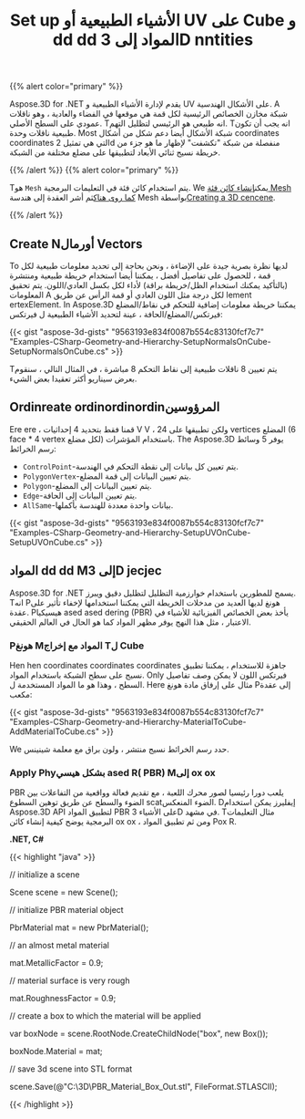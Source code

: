 ﻿---
title: Set up الأشياء الطبيعية أو UV على Cube و dd dd المواد إلى 3D nntities
type: docs
weight: 20
url: /ar/net/set-up-normals-or-uv-on-the-cube-and-add-material-to-3d-entities/
description: How لإنشاء حالات طبيعية أو بيانات الأشعة فوق البنفسجية على شبكة في Aspose.3D.
---
{{% alert color="primary" %}}

Aspose.3D for .NET يقدم لإدارة الأشياء الطبيعية و UV على الأشكال الهندسية. A شبكة مخازن الخصائص الرئيسية لكل قمة هي موقعها في الفضاء والعادية ، وهو ناقلات عمودي على السطح الأصلي. Tانه طبيعي هو الرئيسي لتظليل التهم. Tانه يجب أن تكون طبيعية ناقلات وحدة. Most شبكة الأشكال أيضا دعم شكل من أشكال coordinates coordinates التي هي تمثيل 2d منفصلة من شبكة "تكشفت" لإظهار ما هو جزء من خريطة نسيج ثنائي الأبعاد لتطبيقها على مضلع مختلفة من الشبكة.

{{% /alert %}} {{% alert color="primary" %}}

Tهو `Mesh` يتم استخدام كائن فئة في التعليمات البرمجية. We يمكن[إنشاء كائن فئة Mesh كما روى هناك](/3d/ar/net/create-3d-mesh-and-scene/)ثم أشر العقدة إلى هندسة Mesh بواسطة[Creating a 3D cencene](/3d/ar/net/create-3d-mesh-and-scene/).

{{% /alert %}}
## **Create Nأورمال Vectors**
To لديها نظرة بصرية جيدة على الإضاءة ، ونحن بحاجة إلى تحديد معلومات طبيعية لكل قمة ، للحصول على تفاصيل أفضل ، يمكننا أيضا استخدام خريطة طبيعية ومنتشرة (بالتأكيد يمكنك استخدام الظل/خريطة براقة) لأداء لكل بكسل العادي/اللون. يتم تحقيق المعلومات A لكل درجة مثل اللون العادي أو قمة الرأس عن طريق lement ertexElement. In Aspose.3D يمكننا خريطة معلومات إضافية للتحكم في نقاط/المضلع فيرتكس/المضلع/الحافة ، عينة لتحديد الأشياء الطبيعية ل فيرتكس:

{{< gist "aspose-3d-gists" "9563193e834f0087b554c83130fcf7c7" "Examples-CSharp-Geometry-and-Hierarchy-SetupNormalsOnCube-SetupNormalsOnCube.cs" >}}

Tيتم تعيين 8 ناقلات طبيعية إلى نقاط التحكم 8 مباشرة ، في المثال التالي ، سنقوم بعرض سيناريو أكثر تعقيدا بعض الشيء.
## **Ordinreate ordinordinordinالمرؤوسين**
Ere ere ، قمنا فقط بتحديد 4 إحداثيات V V ، ولكن تطبيقها على 24 vertices المضلع (6 face * 4 vertex لكل مضلع) باستخدام المؤشرات.
The Aspose.3D يوفر 5 وسائط رسم الخرائط:

- `ControlPoint`-يتم تعيين كل بيانات إلى نقطة التحكم في الهندسة.
- `PolygonVertex`-يتم تعيين البيانات إلى قمة المضلع.
- `Polygon`-يتم تعيين البيانات إلى المضلع.
- `Edge`-يتم تعيين البيانات إلى الحافة.
- `AllSame`-بيانات واحدة معددة للهندسة بأكملها.



{{< gist "aspose-3d-gists" "9563193e834f0087b554c83130fcf7c7" "Examples-CSharp-Geometry-and-Hierarchy-SetupUVOnCube-SetupUVOnCube.cs" >}}
## **المواد dd dd Mإلى 3D jecjec**
Aspose.3D for .NET يسمح للمطورين باستخدام خوارزمية التظليل لتظليل دقيق ويبرز. Tانه Pهونغ لديها العديد من مدخلات الخريطة التي يمكننا استخدامها لإخفاء تأثير على عقدة. Pهيسيكيا ased ased dering (PBR) يأخذ بعض الخصائص الفيزيائية للأشياء في الاعتبار ، مثل هذا النهج يوفر مظهر المواد كما هو الحال في العالم الحقيقي.
### **Pهونغ Mالمواد مع إخراج Tل Cube**
Hen hen coordinates coordinates coordinates جاهزة للاستخدام ، يمكننا تطبيق نسيج على سطح الشبكة باستخدام المواد. Only فيرتكس اللون لا يمكن وصف تفاصيل السطح ، وهذا هو ما المواد المستخدمة ل. Here مثال على إرفاق مادة هونغ Pإلى عقدة مكعب:

{{< gist "aspose-3d-gists" "9563193e834f0087b554c83130fcf7c7" "Examples-CSharp-Geometry-and-Hierarchy-MaterialToCube-AddMaterialToCube.cs" >}}

We حدد رسم الخرائط نسيج منتشر ، ولون براق مع معلمة شينينس.
### **Apply Phyبشكل هيسي ased R( PBR) Mإلى ox ox**
PBR يلعب دورا رئيسيا لصور محرك اللعبة ، مع تقديم فعالة وواقعية من التفاعلات بين الضوء والسطح عن طريق توهين السطوع scatالضوء المنعكس. Dإيفليرز يمكن استخدام Aspose.3D API لتطبيق المواد PBR على الأشياء 3D في مشهد. Tمثال التعليمات البرمجية يوضح كيفية إنشاء كائن ox ox ، ومن ثم تطبيق المواد Pox R.

**.NET, C#**

{{< highlight "java" >}}

 // initialize a scene

Scene scene = new Scene();

// initialize PBR material object

PbrMaterial mat = new PbrMaterial();

// an almost metal material

mat.MetallicFactor = 0.9;

// material surface is very rough

mat.RoughnessFactor = 0.9;

// create a box to which the material will be applied

var boxNode = scene.RootNode.CreateChildNode("box", new Box());

boxNode.Material = mat;

// save 3d scene into STL format

scene.Save(@"C:\3D\PBR_Material_Box_Out.stl", FileFormat.STLASCII);

{{< /highlight >}}
